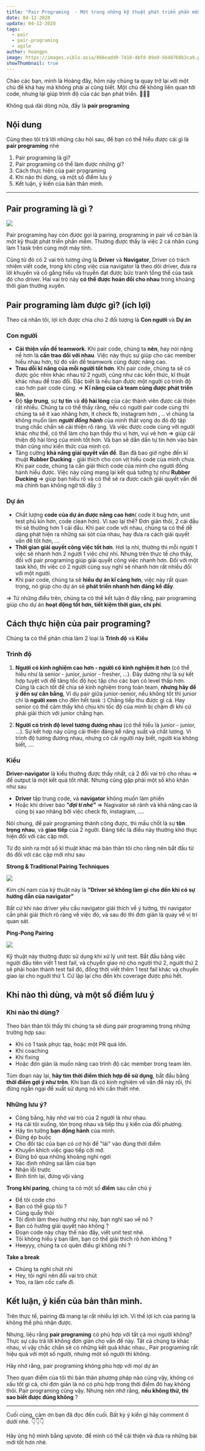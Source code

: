 ```yaml
---
title: "Pair Programing  - Một trong những kỹ thuật phát triển phần mềm thượng thừa nên biết.👍"
date: 04-12-2020
update: 04-12-2020
tags:
  - pair
  - pair-programing
  - agile
author: hoangpn
image: https://images.viblo.asia/866eadd9-7410-4bfd-89a9-5648768b3ca9.png
showThumbnail: true
---
```


Chào các bạn, mình là Hoàng đây, hôm này chúng ta quay trở lại với một chủ đề khá hay mà không phải ai cũng biết. Một chủ đề không liên quan tới code, nhưng lại giúp trình độ của các bạn phát triển. :hugs::hugs::hugs:

Không quá dài dòng nữa, đấy là **pair programing**

## Nội dung

Cùng theo tôi trả lời những câu hỏi sau, để bạn có thể hiểu được cái gì là **pair programing** nhé

1. Pair programing là gì?
2. Pair programing có thể làm được những gì?
3. Cách thực hiện của pair programing
4. Khi nào thì dùng, và một số điểm lưu ý
5. Kết luận, ý kiến của bản thân mình.

---

## Pair programing là gì ?

![](https://images.viblo.asia/0b6456fc-b562-4e33-961c-eebc0bcda35f.png)

Pair programing hay còn được gọi là pairing, programing in pair về cơ bản là một kỹ thuật phát triển phần mềm. Thường được thấy là việc 2 cá nhân cùng làm 1 task trên cùng một máy tính.

Cũng từ đó có 2 vai trò tương ứng là **Driver** và **Navigator**, Driver có trách nhiệm viết code, trong khi công việc của navigator là theo dõi driver, đưa ra lời khuyên và cố gắng hiểu và truyền đạt được bức tranh tổng thể của task đó cho driver. Hai vai trò này **có thể được hoán đổi cho nhau** trong khoảng thời gian thường xuyên.

## Pair programing làm được gì? (ích lợi)

Theo cá nhân tôi, lợi ích được chia cho 2 đối tượng là **Con người** và **Dự án**

### Con người

- **Cải thiện vấn đề teamwork**. Khi pair code, chúng ta **nên**, hay nói nặng nề hơn là **cần trao đổi với nhau**. Việc này thực sự giúp cho các member hiểu nhau hơn, từ đó vấn đề teamwork cũng được nâng cao.
- **Trau dỗi kĩ năng của mỗi người tốt hơn**. Khi pair code, chúng ta sẽ có được góc nhìn khác nhau từ 2 người, cũng như các kiến thức, kĩ thuật khác nhau để trao đổi. Đặc biết là nếu bạn được một người có trình độ cao hơn pair code cùng. => **Kĩ năng của cả team cùng được phát triển lên.**
- Độ **tập trung**, sự **tự tin** và **độ hài lòng** của các thành viên được cải thiện rất nhiều. Chúng ta có thể thấy rằng, nếu có người pair code cùng thì chúng ta sẽ ít xao nhãng hơn, ít check fb, instagram hơn , .. vì chúng ta không muốn làm **_người đồng hành_** của mình thất vọng do đó độ tập trung chắc chắn sẽ cải thiện rõ ràng. Và việc được code cùng với người khác như thế, có thể làm cho bạn thấy thú vị hơn, vui vẻ hơn => giúp cải thiện độ hài lòng của mình tốt hơn. Và bạn sẽ dần dần tự tin hơn vào bản thân cũng như kiến thức của mình có.
- Tăng cường **khả năng giải quyết vấn đề**. Bạn đã bao giờ nghe đến kĩ thuật **Rubber Ducking** - giải thích cho con vịt hiểu code của mình chưa. Khi pair code, chúng ta cần giải thích code của mình cho người đồng hành hiểu được. Việc này cũng mang lại kết quả tưởng tự như **Rubber Ducking** => giúp bạn hiểu rõ và có thể sẽ ra được cách giải quyết vấn đề mà chính bạn không ngờ tới đấy :)

### Dự án

- Chất lượng **code của dự án được nâng cao hơn**( code ít bug hơn, unit test phủ kín hơn, code clean hơn). Vì sao lại thế? Đơn giản thôi, 2 cái đầu thì sẽ thường hơn 1 cái đầu. Khi pair code với nhau, chúng ta có thể dễ dàng phát hiện ra những sai sót của nhau, hay đưa ra cách giải quyết vấn đề tốt hơn, ...
- **Thời gian giải quyết công việc tốt hơn**. Hơi lạ nhỉ, thường thì mỗi người 1 việc sẽ nhanh hơn 2 người 1 việc chứ nhỉ. Nhưng trên thực tế cho thấy, đối với pair programing giúp giải quyết công việc nhanh hơn. Đối với một task khó, thì việc có 2 người cùng suy nghĩ sẽ nhanh hơn rất nhiều đối với một người.
- Khi pair code, chúng ta sẽ **hiểu dự án kĩ càng hơn**, việc này rất quan trọng, nó giúp cho dự án sẽ **phát triển nhanh hơn đáng kể đấy**.

=> Từ những điều trên, chúng ta có thể kết luận ở đây rằng, pair programing giúp cho dự án **hoạt động tốt hơn, tiết kiệm thời gian, chi phí**.

## Cách thực hiện của pair programing?

Chúng ta có thể phân chia làm 2 loại là **Trình độ** và **Kiểu**

### Trình độ

1. **Người có kinh nghiệm cao hơn - người có kinh nghiệm ít hơn** (có thể hiểu như là senior - junior, junior - fresher, ...).
   Đây dường như là sự kết hợp tuyệt với để tăng tốc độ học tập cho các bạn có level thấp hơn. Cũng là cách tốt để chia sẻ kinh nghiệm trong toàn team, **nhưng hãy để ý đến sự cân bằng**, Ví dụ pair giữa junior-senior, nếu không tốt thì junior chỉ là **người xem** cho đến hết task :) Chẳng tiếp thu được gì cả. Hay senior có thể cảm thấy khó chịu khi tốc độ của mình bị chậm đi khi cứ phải giải thích với junior chẳng hạn.

2. **Người có trình độ level tương đương nhau** (có thể hiểu là junior - junior, ...). Sự kết hơp này cũng cải thiện đáng kể năng suất và chất lương. Vì trình độ tương đương nhau, nhưng có cái người này biết, người kia không biết, ....

### Kiểu

**Driver-navigator** là kiểu thường được thấy nhất, cả 2 đổi vai trò cho nhau => để output là một kết quả tốt nhất. Nhưng cũng gặp phải một số khó khăn như sau

- **Driver** tập trung code, và **navigator** không muốn làm phiền
- Hoặc khi driver bảo **_"đợi tí nhé"_** => Nagivator sẽ rảnh và khả năng cao là cũng bị xao nhãng bởi việc check fb, instagram, ....

Nói chung, để pair programing thành công được, thì mấu chốt là sự **tôn trọng nhau**, và **giao tiếp** của 2 người. Đáng tiếc là điều này thường khó thực hiện đối với các cặp mới.

Từ đó sinh ra một số kĩ thuật khác mà bản thân tôi cho rằng nên bắt đầu từ đó đối với các cặp mới như sau

**Strong & Traditional Pairing Techniques**

![](https://images.viblo.asia/4226ca44-0f3b-4ada-a2aa-961a80240d38.jpeg)

Kim chỉ nam của kỹ thuật này là **"Driver sẽ không làm gì cho đến khi có sự hướng dẫn của navigator"**

Bất cứ khi nào driver yêu cầu navigator giải thích về ý tưởng, thì navigator cần phải giải thích rõ ràng về việc đó, và sau đó thì đơn giản là quay về vị trí quan sát.

**Ping-Pong Pairing**

![](https://images.viblo.asia/fc2b39d1-2eba-4d62-b61d-43645b53f645.jpeg)

Kỹ thuật này thường được sử dụng khi xử lý unit test. Bắt đầu bằng việc người đầu tiên viết 1 test fail, và chuyển giao nó cho người thứ 2, người thứ 2 sẽ phải hoàn thành test fail đó, đồng thời viết thêm 1 test fail khác và chuyển giao lại cho nguời thứ 1. Cứ lặp lại cho đến khi coverage được phủ hết.

## Khi nào thì dùng, và một số điểm lưu ý

### Khi nào thì dùng?

Theo bản thân tôi thấy thì chúng ta sẽ dùng pair programing trong những trường hợp sau:

- Khi có 1 task phực tạp, hoặc một PR quá lớn.
- Khi coaching
- Khi fixing
- Hoặc đơn giản là muốn nâng cao trình độ các member trong team lên.

Túm đoạn này lại, **hãy tìm thời điểm thích hợp để sử dụng**, bắt đầu bằng **thời điểm gợi ý như trên**. Khi bạn đã có kinh nghiệm về vấn đề này rồi, thì đừng ngần ngại đề xuất sử dụng nó khi cần thiết nhé.

### Những lưu ý?

- Công bằng, hãy nhớ vai trò của 2 người là như nhau.
- Hạ cái tôi xuống, tôn trọng nhau và tiếp thu ý kiến của đối phương.
- Hãy tin tưởng **bạn đồng hành** của mình.
- Đừng ép buộc
- Cho đối tác của bạn có cơ hội để "lái" vào đúng thời điểm
- Khuyến khích việc giao tiếp cởi mở.
- Đừng bỏ qua những khoảng nghỉ ngơi
- Xác định những sai lầm của bạn
- Nhận lỗi trước
- Bình tĩnh lại, đừng vội vàng

**Trong khi paring**, chúng ta có một số **điểm** sau cần chú ý

- Để tôi code cho
- Bạn có thể giúp tôi ?
- Cùng quẩy thôi
- Tôi định làm theo hướng như này, bạn nghĩ sao về nó ?
- Bạn có hướng giải quyết nào không ?
- Đoạn code này chạy thế nào đấy, viết unit test nhé.
- Tôi không hiểu ý bạn lắm, bạn có thể giải thích rõ hơn không ?
- Heeyyy, chúng ta có quên điều gì không nhỉ ?

**Take a break**

- Chúng ta nghỉ chút nhỉ
- Hey, tôi nghĩ nên đổi vai trò chút
- Yoo, ra làm cốc cafe đi.

## Kết luận, ý kiến của bản thân mình.

Trên thực tế, pairing đã mang lại rất nhiều lợi ích. Vì thế lợi ích của paring là không thể phủ nhận được.

Nhưng, liệu rằng **pair programing** có phù hợp với tất cả mọi người không? Thực sự câu trả lời không đơn giản cho vấn đề này. Tất cả chúng ta khác nhau, vì vậy chắc chắn sẽ có những kết quả khác nhau., Pair programing rất hiệu quả với một số người, nhưng một số người thì không.

Hãy nhớ rằng, pair programing không phù hợp với mọi dự án

Theo quan điểm của tôi thì bản thân phương pháp nào cũng vậy, không có xấu tốt gì cả, chỉ đơn giản là nó có phù hợp trong thời điểm đó hay không thôi. Pair programing cũng vậy. Nhưng nên nhớ rằng, **nếu không thử, thì sao biết được đúng không** ?

---

Cuối cùng, cảm ơn bạn đã đọc đến cuối. Bất kỳ ý kiển gì hãy comment ở dưới nhé. :point_down::point_down::point_down:

Hãy ủng hộ mình bằng upvote. để mình có thể cải thiện và đưa ra những bài mới tốt hơn nhé.
